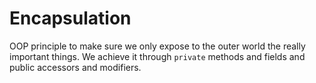 # Encapsulation

OOP principle to make sure we only expose to the outer world the really important things. We achieve it through `private` methods and fields and public accessors and modifiers. 